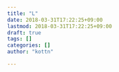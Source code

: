 ```yaml
---
title: "L"
date: 2018-03-31T17:22:25+09:00
lastmod: 2018-03-31T17:22:25+09:00
draft: true
tags: []
categories: []
author: "kottn"

---
```


